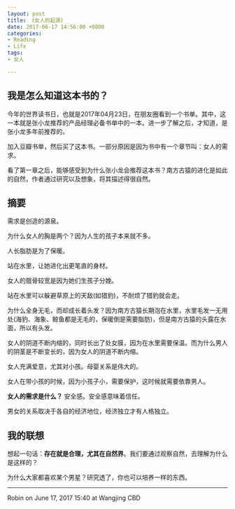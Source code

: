 ```yaml
---
layout: post
title: 《女人的起源》
date: 2017-06-17 14:56:00 +0800
categories:
- Reading
- Life
tags:
- 女人

---
```


## 我是怎么知道这本书的？

今年的世界读书日，也就是2017年04月23日，在朋友圈看到一个书单。其中，这一本就是张小龙推荐的产品经理必备书单中的一本。进一步了解之后，才知道，是张小龙多年前推荐的。

加入豆瓣书单，然后买了这本书。一部分原因是因为书中有一个章节叫：女人的需求。

看了第一章之后，能够感受到为什么张小龙会推荐这本书？南方古猿的进化是如此的自然，作者通过研究以及想象，将其描述得很自然。

## 摘要

需求是创造的源泉。

为什么女人的胸是两个？因为人生的孩子本来就不多。

人长脂肪是为了保暖。

站在水里，让她进化出更笔直的身材。

女人的髋骨较宽是因为她们生孩子分娩。

站在水里可以躲避草原上的天敌(如猎豹)，不耐烦了猎豹就会走。

为什么全身无毛，而却成长着头发？因为南方古猿长期泡在水里，水里毛发一无用处(海豹、海象、鲸鱼都是无毛的，保暖倒是需要脂肪)，但是南方古猿的头露在水面，所以有头发。

女人的阴道不断内缩的，同时长出了处女膜，因为在水里需要保温。而为什么男人的阴茎是不断变长的，因为女人的阴道不断内缩。

女人充满爱意，尤其对小孩。母婴关系是伟大的。

女人在带小孩的时候，因为小孩子小，需要保护，这时候就需要依靠男人。

**女人的需求是什么？** 安全感。安全感意味着信任。

男女的关系取决于各自的经济地位，经济独立才有人格独立。


## 我的联想

想起一句话：**存在就是合理，尤其在自然界**。我们要通过观察自然，去理解为什么是这样的？

为什么大家都喜欢某个男星？研究透了，你也可以培养一样的东西。

----

Robin on June 17, 2017 15:40 at Wangjing CBD